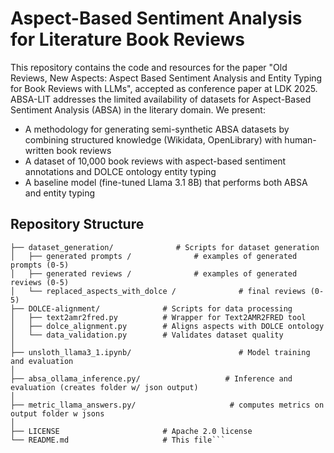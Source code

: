 # Aspect-Based Sentiment Analysis for Literature Book Reviews

This repository contains the code and resources for the paper "Old Reviews, New Aspects: Aspect Based Sentiment Analysis and Entity Typing for Book Reviews with LLMs", accepted as conference paper at LDK 2025. ABSA-LIT addresses the limited availability of datasets for Aspect-Based Sentiment Analysis (ABSA) in the literary domain. We present:

- A methodology for generating semi-synthetic ABSA datasets by combining structured knowledge (Wikidata, OpenLibrary) with human-written book reviews
- A dataset of 10,000 book reviews with aspect-based sentiment annotations and DOLCE ontology entity typing
- A baseline model (fine-tuned Llama 3.1 8B) that performs both ABSA and entity typing

## Repository Structure
```shell
├── dataset_generation/              # Scripts for dataset generation
│   ├── generated prompts /              # examples of generated prompts (0-5)
│   ├── generated reviews /              # examples of generated reviews (0-5)
│   └── replaced_aspects_with_dolce /              # final reviews (0-5)
├── DOLCE-alignment/              # Scripts for data processing
│   ├── text2amr2fred.py          # Wrapper for Text2AMR2FRED tool
│   ├── dolce_alignment.py        # Aligns aspects with DOLCE ontology
│   └── data_validation.py        # Validates dataset quality
│
├── unsloth_llama3_1.ipynb/                        # Model training and evaluation
│
├── absa_ollama_inference.py/                   # Inference and evaluation (creates folder w/ json output)
│
├── metric_llama_answers.py/                     # computes metrics on output folder w jsons
│
├── LICENSE                       # Apache 2.0 license
└── README.md                     # This file```
